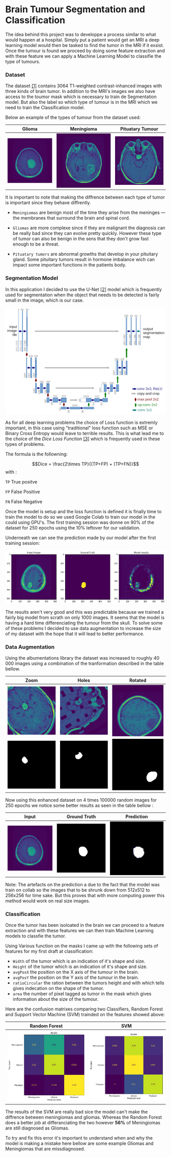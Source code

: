 # Brain Tumour Segmentation and Classification

The idea behind this project was to developpe a process similar to what would happen at a hospital. Simply put a patient would get an MRI a deep learning model would then be tasked to find the tumor in the MRI if it exsist. Once the tumour is found we proceed by doing some feature extraction and with these feature we can apply a Machine Learning Model to classifie the type of tumours.

### Dataset

The dataset [[1]](https://figshare.com/articles/dataset/brain_tumor_dataset/1512427) contains 3064 T1-weighted contrast-inhanced images with three kinds of brain tumor. In addition to the MRI's images we also have access to the toumor mask which is necessary to train de Segmentation model. But also the label so which type of tumour is in the MRI which we need to train the Classification model.

Below an example of the types of tumour from the dataset used:

Glioma             |  Meningioma |  Pituatary Tumour
:-------------------------:|:-------------------------:|:-------------------------:
![](/assets/glioma.png)  |  ![](/assets/meningioma.png) |  ![](/assets/pituatary.png)

It is important to note that making the diffrence between each type of tumor is important since they behave diffrently.

* `Meningiomas` are benign most of the time they arise from the meninges — the membranes that surround the brain and spinal cord.

* `Gliomas` are more complexe since if they are malignant the diagnosis can be really bad since they can evolve pretty quickly. However these type of tumor can also be benign in the sens that they don't grow fast enough to be a threat. 

* `Pituatary tumors` are abnormal growths that develop in your pituitary gland. Some pituitary tumors result in hormone imbalance wich can impact some important functions in the patients body. 

### Segmentation Model

In this application I decided to use the U-Net [[2]](https://lmb.informatik.uni-freiburg.de/people/ronneber/u-net/) model which is frequently used for segmentation when the object that needs to be detected is fairly small in the image, which is our case.

![](/assets/u-net-architecture.png) 

As for all deep learning problems the choice of Loss function is extremly important, in this case using "traditional" loss function such as MSE or Binary Cross Entropy would leave to terrible results. This is what lead me to the choice of the *Dice Loss Function* [[3]](https://lmb.informatik.uni-freiburg.de/people/ronneber/u-net/](https://arxiv.org/pdf/2006.14822.pdf)) which is frequently used in these types of problems.

The formula is the followning:

$$Dice = \frac{2\times TP}{(TP+FP) + (TP+FN)}$$ 
with :

`TP` True positve

`FP` False Positive

`FN` False Negative

Once the model is setup and the loss function is defined it is finally time to train the model to do so we used Google Colab to train our model in the could using GPU's. The first training session was donne on 90% of the dataset for 250 epochs using the 10% leftover for our validation.

Underneath we can see the prediction made by our model after the first training session:

![](/assets/first_training.png)

The results aren't very good and this was predictable because we trained a fairly big model from scrath on only 1000 images. It seems that the model is having a hard time differenciating the tumour from the skull. To solve some of these problems I decided to use data augmentation to increase the size of my dataset with the hope that it will lead to better performance. 

### Data Augmentation

Using the albumentations library the dataset was increased to roughly 40 000 images using a combination of the tranformation described in the table bellow. 

Zoom             |  Holes |  Rotated
:-------------------------:|:-------------------------:|:-------------------------:
![](/assets/data_augmented/rotated.png)  |  ![](/assets/data_augmented/holed.png) |  ![](/assets/data_augmented/zoomed.png)
![](/assets/data_augmented/mask_zoomed.png)  |  ![](/assets/data_augmented/mask_holed.png) |  ![](/assets/data_augmented/mask_rotated.png)

Now using this enhanced dataset on 4 times 100000 random images for 250 epochs we notice some better results as seen in the table bellow :

Input             |  Ground Truth |  Prediction
:-------------------------:|:-------------------------:|:-------------------------:
![](/assets/glioma.png)  |  ![](/assets/mask_12.png) |  ![](/assets/mask_github.png)

Note: The artefacts on the prediction a due to the fact that the model was train on collab so the images that to be shrunk down from 512x512 to 256x256 for time sake. But this proves that with more computing power this method would work on real size images.

### Classification

Once the tumor has been isoloated in the brain we can proceed to a feature extraction and with these features we can then train Machine Learning models to classfie the tumor.

Using Various function on the masks I came up with the following sets of features for my first draft at classification:

- `Width` of the tumor which is an indication of it's shape and size.
- `Height` of the tumor which is an indication of it's shape and size.
- `avgPosX` the position on the X axis of the tumour in the brain.
- `avgPosY` the position on the Y axis of the tumour in the brain.
- `ratioCircular` the ration between the tumors height and with which tells gives indecation on the shape of the tumor.
- `area` the number of pixel tagged as tumor in the mask which gives information about the size of the tumour.

Here are the confusion matrixes comparing two Classifiers, Random Forest and Support Vector Machine (SVM) trainded on the features showed above:

Random Forest             |  SVM
:-------------------------:|:-------------------------:
![](/assets/random_forest.png)  |  ![](/assets/SVM_poly_cut.png)

The results of the SVM are really bad sice the model can't make the diffrence between meningiomas and gliomas. Whereas the Random Forest does a better job at differanciating the two however **56%** of Meningiomas are still diagnosed as Gliomas.

To try and fix this error it's important to understand when and why the model is making a mistake here bellow are some example Gliomas and Meningiomas that are missdiagnosed.










